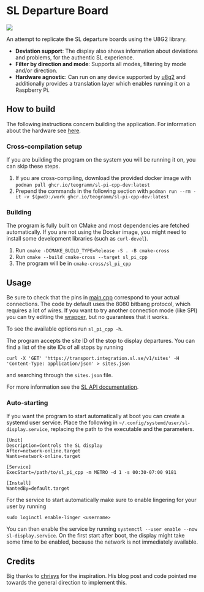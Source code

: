 # SL Departure Board

![](doc/demo.gif)

An attempt to replicate the SL departure boards using the U8G2 library.

- **Deviation support**: The display also shows information about deviations and problems, for the authentic SL experience.
- **Filter by direction and mode**: Supports all modes, filtering by mode and/or direction.
- **Hardware agnostic**: Can run on any device supported by [u8g2](https://github.com/olikraus/u8g2) and additionally
  provides a translation layer which enables running it on a Raspberry Pi.

## How to build

The following instructions concern building the application. For information about the hardware see [here](doc/hardware.md).

### Cross-compilation setup

If you are building the program on the system you will be running it on, you can skip these steps.

1. If you are cross-compiling, download the provided docker image with
```podman pull ghcr.io/teogramm/sl-pi-cpp-dev:latest```
2. Prepend the commands in the following section with
```podman run --rm -it -v $(pwd):/work ghcr.io/teogramm/sl-pi-cpp-dev:latest```

### Building

The program is fully built on CMake and most dependencies are fetched automatically. If you are not using the Docker
image, you might need to install some development libraries (such as ```curl-devel```).

1. Run ```cmake -DCMAKE_BUILD_TYPE=Release -S . -B cmake-cross```
2. Run ```cmake --build cmake-cross --target sl_pi_cpp```
3. The program will be in ```cmake-cross/sl_pi_cpp```

## Usage

Be sure to check that the pins in [main.cpp](main.cpp) correspond to your actual connections. The code by default uses
the 8080 bitbang protocol, which requires a lot of wires. If you want to try another connection mode (like SPI)
you can try editing the [wrapper](include/U8G2_SSD1322_NHD_256X64_F_8080_RPi.h), but no guarantees that it works.

To see the available options run ```sl_pi_cpp -h```.

The program accepts the site ID of the stop to display departures. You can find a list of the site IDs of all stops
by running

```
curl -X 'GET' 'https://transport.integration.sl.se/v1/sites' -H 'Content-Type: application/json' > sites.json
```

and searching through the ```sites.json``` file.

For more information see the [SL API documentation](https://www.trafiklab.se/api/trafiklab-apis/sl/transport).

### Auto-starting
If you want the program to start automatically at boot you can create a systemd user service. Place the following
in ```~/.config/systemd/user/sl-display.service```, replacing the path to the executable and the parameters.

```
[Unit]
Description=Controls the SL display
After=network-online.target
Wants=network-online.target

[Service]
ExecStart=/path/to/sl_pi_cpp -m METRO -d 1 -s 00:30-07:00 9181

[Install]
WantedBy=default.target
```
For the service to start automatically make sure to enable lingering for your user by running
```
sudo loginctl enable-linger <username>
```

You can then enable the service by running ```systemctl --user enable --now sl-display.service```. On the first start
after boot, the display might take some time to be enabled, because the network is not immediately available.


## Credits

Big thanks to [chrisys](https://github.com/chrisys/train-departure-display/tree/main) for the inspiration. His blog
post and code pointed me towards the general direction to implement this.